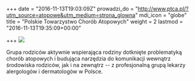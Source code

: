 +++
date = "2016-11-13T19:03:09Z"
prowadzi_do = "http://www.ptca.pl/?utm_source=atopowe&utm_medium=strona_glowna"
mdi_icon = "globe"
title = "Polskie Towarzystwo Chorób Atopowych"
weight = 2
lastmod = "2016-11-13T19:35:09+00:00"

+++
![](/images/ptca_logo.png)

Grupa rodziców aktywnie wspierająca rodziny dotknięte problematyką chorób
atopowych i budująca narzędzia do komunikacji wewnątrz środowiska rodziców, jak
i na zewnątrz -- z profesjonalną grupą lekarzy alergologów i dermatologów w Polsce.
